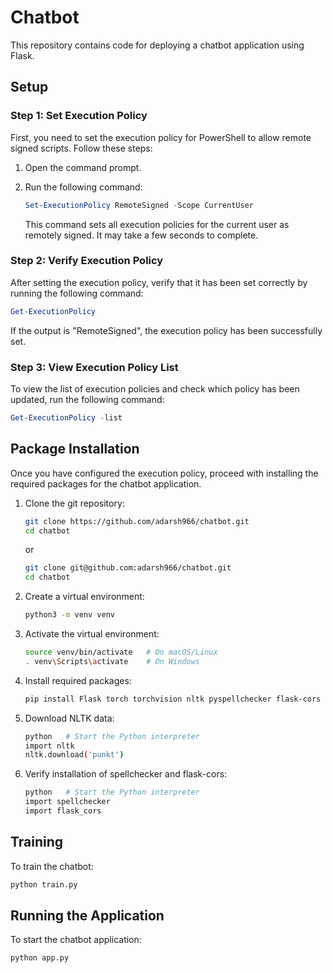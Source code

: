 # Chatbot

This repository contains code for deploying a chatbot application using Flask.

## Setup

### Step 1: Set Execution Policy

First, you need to set the execution policy for PowerShell to allow remote signed scripts. Follow these steps:

1. Open the command prompt.

2. Run the following command:
   
   ```powershell
   Set-ExecutionPolicy RemoteSigned -Scope CurrentUser 
   ```

   This command sets all execution policies for the current user as remotely signed. It may take a few seconds to complete.

### Step 2: Verify Execution Policy

After setting the execution policy, verify that it has been set correctly by running the following command:

   ```powershell
   Get-ExecutionPolicy
   ```

   If the output is "RemoteSigned", the execution policy has been successfully set.

### Step 3: View Execution Policy List

To view the list of execution policies and check which policy has been updated, run the following command:

   ```powershell
   Get-ExecutionPolicy -list
   ```

## Package Installation

Once you have configured the execution policy, proceed with installing the required packages for the chatbot application.

1. Clone the git repository:

    ```sh
    git clone https://github.com/adarsh966/chatbot.git
    cd chatbot
    ```

    or

    ```sh
    git clone git@github.com:adarsh966/chatbot.git
    cd chatbot
    ```

2. Create a virtual environment:

    ```sh
    python3 -m venv venv
    ```

3. Activate the virtual environment:

    ```sh
    source venv/bin/activate   # On macOS/Linux
    . venv\Scripts\activate    # On Windows
    ```

4. Install required packages:

    ```sh
    pip install Flask torch torchvision nltk pyspellchecker flask-cors
    ```

5. Download NLTK data:

    ```sh
    python   # Start the Python interpreter
    import nltk
    nltk.download('punkt')
    ```

6. Verify installation of spellchecker and flask-cors:

    ```sh
    python   # Start the Python interpreter
    import spellchecker
    import flask_cors
    ```

## Training

To train the chatbot:

```sh
python train.py
```

## Running the Application

To start the chatbot application:

```sh
python app.py
```
